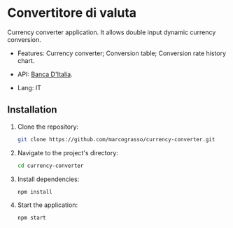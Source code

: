 # Convertitore di valuta
Currency converter application. It allows double input dynamic currency conversion. 

- Features: Currency converter; Conversion table; Conversion rate history chart. 

- API: [Banca D'Italia](https://tassidicambio.bancaditalia.it/terzevalute-wf-ui-web/).

- Lang: IT

## Installation

1. Clone the repository:

   ```bash
   git clone https://github.com/marcograsso/currency-converter.git

2. Navigate to the project's directory:

    ```bash
    cd currency-converter

3. Install dependencies:
    
    ```bash
    npm install

4. Start the application:

    ```bash
    npm start
